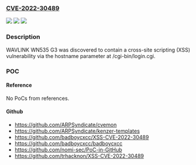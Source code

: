 ### [CVE-2022-30489](https://cve.mitre.org/cgi-bin/cvename.cgi?name=CVE-2022-30489)
![](https://img.shields.io/static/v1?label=Product&message=n%2Fa&color=blue)
![](https://img.shields.io/static/v1?label=Version&message=n%2Fa&color=blue)
![](https://img.shields.io/static/v1?label=Vulnerability&message=n%2Fa&color=brighgreen)

### Description

WAVLINK WN535 G3 was discovered to contain a cross-site scripting (XSS) vulnerability via the hostname parameter at /cgi-bin/login.cgi.

### POC

#### Reference
No PoCs from references.

#### Github
- https://github.com/ARPSyndicate/cvemon
- https://github.com/ARPSyndicate/kenzer-templates
- https://github.com/badboycxcc/XSS-CVE-2022-30489
- https://github.com/badboycxcc/badboycxcc
- https://github.com/nomi-sec/PoC-in-GitHub
- https://github.com/trhacknon/XSS-CVE-2022-30489

